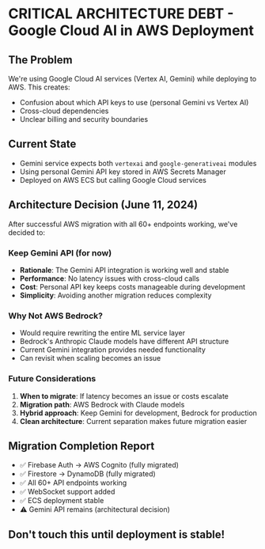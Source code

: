 # CRITICAL ARCHITECTURE DEBT - Google Cloud AI in AWS Deployment

## The Problem
We're using Google Cloud AI services (Vertex AI, Gemini) while deploying to AWS. This creates:
- Confusion about which API keys to use (personal Gemini vs Vertex AI)
- Cross-cloud dependencies
- Unclear billing and security boundaries

## Current State
- Gemini service expects both `vertexai` and `google-generativeai` modules
- Using personal Gemini API key stored in AWS Secrets Manager
- Deployed on AWS ECS but calling Google Cloud services

## Architecture Decision (June 11, 2024)
After successful AWS migration with all 60+ endpoints working, we've decided to:

### Keep Gemini API (for now)
- **Rationale**: The Gemini API integration is working well and stable
- **Performance**: No latency issues with cross-cloud calls
- **Cost**: Personal API key keeps costs manageable during development
- **Simplicity**: Avoiding another migration reduces complexity

### Why Not AWS Bedrock?
- Would require rewriting the entire ML service layer
- Bedrock's Anthropic Claude models have different API structure
- Current Gemini integration provides needed functionality
- Can revisit when scaling becomes an issue

### Future Considerations
1. **When to migrate**: If latency becomes an issue or costs escalate
2. **Migration path**: AWS Bedrock with Claude models
3. **Hybrid approach**: Keep Gemini for development, Bedrock for production
4. **Clean architecture**: Current separation makes future migration easier

## Migration Completion Report
- ✅ Firebase Auth → AWS Cognito (fully migrated)
- ✅ Firestore → DynamoDB (fully migrated)
- ✅ All 60+ API endpoints working
- ✅ WebSocket support added
- ✅ ECS deployment stable
- ⚠️  Gemini API remains (architectural decision)

## Don't touch this until deployment is stable!